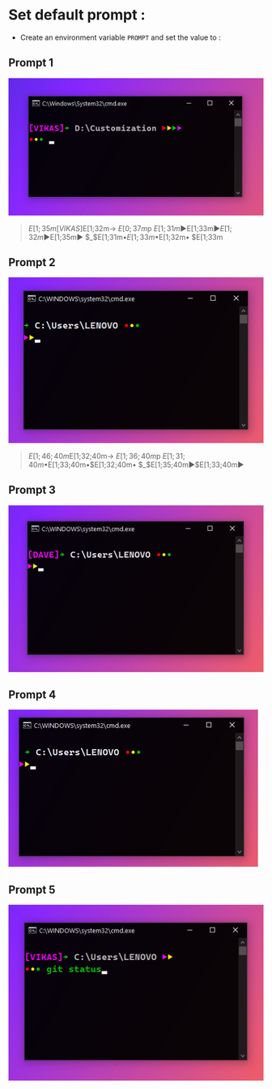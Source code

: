 # Set default prompt : 

* Create an environment variable `PROMPT` and set the value to :  

## Prompt 1  
![1](Images/1.png)
>   $E[1;35m[VIKAS]$E[1;32m→ $E[0;37m$p $E[1;31m▶$E[1;33m▶$E[1;32m▶$E[1;35m▶  $_$E[1;31m•$E[1;33m•$E[1;32m• $E[1;33m

## Prompt 2   
![2](Images/2.png)  
>   $E[1;46;40m$E[1;32;40m→ $E[1;36;40m$p $E[1;31;40m•$E[1;33;40m•$E[1;32;40m• $_$E[1;35;40m▶$E[1;33;40m▶

## Prompt 3   
![3](Images/3.png)  
>     

## Prompt 4   
![4](Images/4.png)  
>     

## Prompt 5   
![5](Images/5.png)  
>   
